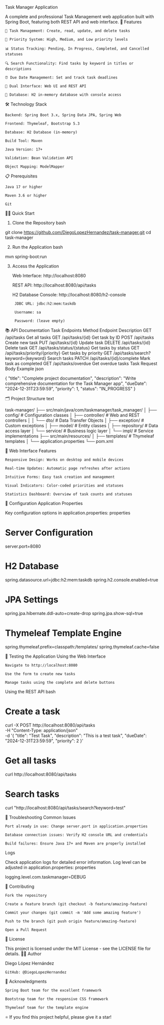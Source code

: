 Task Manager Application

A complete and professional Task Management web application built with Spring Boot, featuring both REST API and web interface.
🚀 Features

    📝 Task Management: Create, read, update, and delete tasks

    🎯 Priority System: High, Medium, and Low priority levels

    📊 Status Tracking: Pending, In Progress, Completed, and Cancelled statuses

    🔍 Search Functionality: Find tasks by keyword in titles or descriptions

    ⏰ Due Date Management: Set and track task deadlines

    📱 Dual Interface: Web UI and REST API

    💾 Database: H2 in-memory database with console access

🛠️ Technology Stack

    Backend: Spring Boot 3.x, Spring Data JPA, Spring Web

    Frontend: Thymeleaf, Bootstrap 5.3

    Database: H2 Database (in-memory)

    Build Tool: Maven

    Java Version: 17+

    Validation: Bean Validation API

    Object Mapping: ModelMapper

📋 Prerequisites

    Java 17 or higher

    Maven 3.6 or higher

    Git

🏃‍♂️ Quick Start
1. Clone the Repository
bash

git clone https://github.com/DiegoLopezHernandez/task-manager.git
cd task-manager

2. Run the Application
bash

mvn spring-boot:run

3. Access the Application

    Web Interface: http://localhost:8080

    REST API: http://localhost:8080/api/tasks

    H2 Database Console: http://localhost:8080/h2-console

        JDBC URL: jdbc:h2:mem:taskdb

        Username: sa

        Password: (leave empty)

📚 API Documentation
Task Endpoints
Method	Endpoint	Description
GET	/api/tasks	Get all tasks
GET	/api/tasks/{id}	Get task by ID
POST	/api/tasks	Create new task
PUT	/api/tasks/{id}	Update task
DELETE	/api/tasks/{id}	Delete task
GET	/api/tasks/status/{status}	Get tasks by status
GET	/api/tasks/priority/{priority}	Get tasks by priority
GET	/api/tasks/search?keyword={keyword}	Search tasks
PATCH	/api/tasks/{id}/complete	Mark task as completed
GET	/api/tasks/overdue	Get overdue tasks
Task Request Body Example
json

{
  "title": "Complete project documentation",
  "description": "Write comprehensive documentation for the Task Manager app",
  "dueDate": "2024-12-31T23:59:59",
  "priority": 1,
  "status": "IN_PROGRESS"
}

🗂️ Project Structure
text

task-manager/
├── src/main/java/com/taskmanager/task_manager/
│   ├── config/           # Configuration classes
│   ├── controller/       # Web and REST controllers
│   │   └── dto/         # Data Transfer Objects
│   ├── exception/       # Custom exceptions
│   ├── model/           # Entity classes
│   ├── repository/      # Data access layer
│   └── service/         # Business logic layer
│       └── impl/        # Service implementations
├── src/main/resources/
│   ├── templates/       # Thymeleaf templates
│   └── application.properties
└── pom.xml

🎨 Web Interface Features

    Responsive Design: Works on desktop and mobile devices

    Real-time Updates: Automatic page refreshes after actions

    Intuitive Forms: Easy task creation and management

    Visual Indicators: Color-coded priorities and statuses

    Statistics Dashboard: Overview of task counts and statuses

🔧 Configuration
Application Properties

Key configuration options in application.properties:
properties

# Server Configuration
server.port=8080

# H2 Database
spring.datasource.url=jdbc:h2:mem:taskdb
spring.h2.console.enabled=true

# JPA Settings
spring.jpa.hibernate.ddl-auto=create-drop
spring.jpa.show-sql=true

# Thymeleaf Template Engine
spring.thymeleaf.prefix=classpath:/templates/
spring.thymeleaf.cache=false

🧪 Testing the Application
Using the Web Interface

    Navigate to http://localhost:8080

    Use the form to create new tasks

    Manage tasks using the complete and delete buttons

Using the REST API
bash

# Create a task
curl -X POST http://localhost:8080/api/tasks \
  -H "Content-Type: application/json" \
  -d '{
    "title": "Test Task",
    "description": "This is a test task",
    "dueDate": "2024-12-31T23:59:59",
    "priority": 2
  }'

# Get all tasks
curl http://localhost:8080/api/tasks

# Search tasks
curl "http://localhost:8080/api/tasks/search?keyword=test"

🐛 Troubleshooting
Common Issues

    Port already in use: Change server.port in application.properties

    Database connection issues: Verify H2 console URL and credentials

    Build failures: Ensure Java 17+ and Maven are properly installed

Logs

Check application logs for detailed error information. Log level can be adjusted in application.properties:
properties

logging.level.com.taskmanager=DEBUG

🤝 Contributing

    Fork the repository

    Create a feature branch (git checkout -b feature/amazing-feature)

    Commit your changes (git commit -m 'Add some amazing feature')

    Push to the branch (git push origin feature/amazing-feature)

    Open a Pull Request

📄 License

This project is licensed under the MIT License - see the LICENSE file for details.
👨‍💻 Author

Diego López Hernández

    GitHub: @DiegoLopezHernandez

🙏 Acknowledgments

    Spring Boot team for the excellent framework

    Bootstrap team for the responsive CSS framework

    Thymeleaf team for the template engine

⭐ If you find this project helpful, please give it a star!
